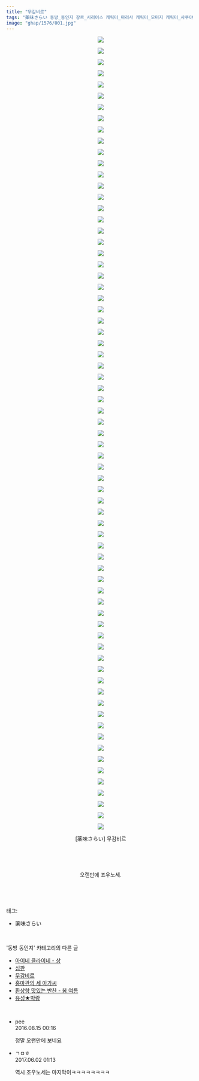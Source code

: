 ```yaml
---
title: "무감비르"
tags: "薬味さらい 동방_동인지 장르_시리어스 캐릭터_마리사 캐릭터_모미지 캐릭터_사쿠야 캐릭터_쇼우 캐릭터_스와코 캐릭터_카나코 캐릭터_히지리"
image: "ghap/1576/001.jpg"
---
```

<div class="article">
<p style="text-align: center; clear: none; float: none;"><img src="{{ site.nasurl }}/ghap/1576/001.jpg"/></p>
<p style="text-align: center; clear: none; float: none;"><img src="{{ site.nasurl }}/ghap/1576/002.jpg"/></p>
<p style="text-align: center; clear: none; float: none;"><img src="{{ site.nasurl }}/ghap/1576/003.jpg"/></p>
<p style="text-align: center; clear: none; float: none;"><img src="{{ site.nasurl }}/ghap/1576/004.jpg"/></p>
<p style="text-align: center; clear: none; float: none;"><img src="{{ site.nasurl }}/ghap/1576/005.jpg"/></p>
<p style="text-align: center; clear: none; float: none;"><img src="{{ site.nasurl }}/ghap/1576/006.jpg"/></p>
<p style="text-align: center; clear: none; float: none;"><img src="{{ site.nasurl }}/ghap/1576/007.jpg"/></p>
<p style="text-align: center; clear: none; float: none;"><img src="{{ site.nasurl }}/ghap/1576/008.jpg"/></p>
<p style="text-align: center; clear: none; float: none;"><img src="{{ site.nasurl }}/ghap/1576/009.jpg"/></p>
<p style="text-align: center; clear: none; float: none;"><img src="{{ site.nasurl }}/ghap/1576/010.jpg"/></p>
<p style="text-align: center; clear: none; float: none;"><img src="{{ site.nasurl }}/ghap/1576/011.jpg"/></p>
<p style="text-align: center; clear: none; float: none;"><img src="{{ site.nasurl }}/ghap/1576/012.jpg"/></p>
<p style="text-align: center; clear: none; float: none;"><img src="{{ site.nasurl }}/ghap/1576/013.jpg"/></p>
<p style="text-align: center; clear: none; float: none;"><img src="{{ site.nasurl }}/ghap/1576/014.jpg"/></p>
<p style="text-align: center; clear: none; float: none;"><img src="{{ site.nasurl }}/ghap/1576/015.jpg"/></p>
<p style="text-align: center; clear: none; float: none;"><img src="{{ site.nasurl }}/ghap/1576/016.jpg"/></p>
<p style="text-align: center; clear: none; float: none;"><img src="{{ site.nasurl }}/ghap/1576/017.jpg"/></p>
<p style="text-align: center; clear: none; float: none;"><img src="{{ site.nasurl }}/ghap/1576/018.jpg"/></p>
<p style="text-align: center; clear: none; float: none;"><img src="{{ site.nasurl }}/ghap/1576/019.jpg"/></p>
<p style="text-align: center; clear: none; float: none;"><img src="{{ site.nasurl }}/ghap/1576/020.jpg"/></p>
<p style="text-align: center; clear: none; float: none;"><img src="{{ site.nasurl }}/ghap/1576/021.jpg"/></p>
<p style="text-align: center; clear: none; float: none;"><img src="{{ site.nasurl }}/ghap/1576/022.jpg"/></p>
<p style="text-align: center; clear: none; float: none;"><img src="{{ site.nasurl }}/ghap/1576/023.jpg"/></p>
<p style="text-align: center; clear: none; float: none;"><img src="{{ site.nasurl }}/ghap/1576/024.jpg"/></p>
<p style="text-align: center; clear: none; float: none;"><img src="{{ site.nasurl }}/ghap/1576/025.jpg"/></p>
<p style="text-align: center; clear: none; float: none;"><img src="{{ site.nasurl }}/ghap/1576/026.jpg"/></p>
<p style="text-align: center; clear: none; float: none;"><img src="{{ site.nasurl }}/ghap/1576/027.jpg"/></p>
<p style="text-align: center; clear: none; float: none;"><img src="{{ site.nasurl }}/ghap/1576/028.jpg"/></p>
<p style="text-align: center; clear: none; float: none;"><img src="{{ site.nasurl }}/ghap/1576/029.jpg"/></p>
<p style="text-align: center; clear: none; float: none;"><img src="{{ site.nasurl }}/ghap/1576/030.jpg"/></p>
<p style="text-align: center; clear: none; float: none;"><img src="{{ site.nasurl }}/ghap/1576/031.jpg"/></p>
<p style="text-align: center; clear: none; float: none;"><img src="{{ site.nasurl }}/ghap/1576/032.jpg"/></p>
<p style="text-align: center; clear: none; float: none;"><img src="{{ site.nasurl }}/ghap/1576/033.jpg"/></p>
<p style="text-align: center; clear: none; float: none;"><img src="{{ site.nasurl }}/ghap/1576/034.jpg"/></p>
<p style="text-align: center; clear: none; float: none;"><img src="{{ site.nasurl }}/ghap/1576/035.jpg"/></p>
<p style="text-align: center; clear: none; float: none;"><img src="{{ site.nasurl }}/ghap/1576/036.jpg"/></p>
<p style="text-align: center; clear: none; float: none;"><img src="{{ site.nasurl }}/ghap/1576/037.jpg"/></p>
<p style="text-align: center; clear: none; float: none;"><img src="{{ site.nasurl }}/ghap/1576/038.jpg"/></p>
<p style="text-align: center; clear: none; float: none;"><img src="{{ site.nasurl }}/ghap/1576/039.jpg"/></p>
<p style="text-align: center; clear: none; float: none;"><img src="{{ site.nasurl }}/ghap/1576/040.jpg"/></p>
<p style="text-align: center; clear: none; float: none;"><img src="{{ site.nasurl }}/ghap/1576/041.jpg"/></p>
<p style="text-align: center; clear: none; float: none;"><img src="{{ site.nasurl }}/ghap/1576/042.jpg"/></p>
<p style="text-align: center; clear: none; float: none;"><img src="{{ site.nasurl }}/ghap/1576/043.jpg"/></p>
<p style="text-align: center; clear: none; float: none;"><img src="{{ site.nasurl }}/ghap/1576/044.jpg"/></p>
<p style="text-align: center; clear: none; float: none;"><img src="{{ site.nasurl }}/ghap/1576/045.jpg"/></p>
<p style="text-align: center; clear: none; float: none;"><img src="{{ site.nasurl }}/ghap/1576/046.jpg"/></p>
<p style="text-align: center; clear: none; float: none;"><img src="{{ site.nasurl }}/ghap/1576/047.jpg"/></p>
<p style="text-align: center; clear: none; float: none;"><img src="{{ site.nasurl }}/ghap/1576/048.jpg"/></p>
<p style="text-align: center; clear: none; float: none;"><img src="{{ site.nasurl }}/ghap/1576/049.jpg"/></p>
<p style="text-align: center; clear: none; float: none;"><img src="{{ site.nasurl }}/ghap/1576/050.jpg"/></p>
<p style="text-align: center; clear: none; float: none;"><img src="{{ site.nasurl }}/ghap/1576/051.jpg"/></p>
<p style="text-align: center; clear: none; float: none;"><img src="{{ site.nasurl }}/ghap/1576/052.jpg"/></p>
<p style="text-align: center; clear: none; float: none;"><img src="{{ site.nasurl }}/ghap/1576/053.jpg"/></p>
<p style="text-align: center; clear: none; float: none;"><img src="{{ site.nasurl }}/ghap/1576/054.jpg"/></p>
<p style="text-align: center; clear: none; float: none;"><img src="{{ site.nasurl }}/ghap/1576/055.jpg"/></p>
<p style="text-align: center; clear: none; float: none;"><img src="{{ site.nasurl }}/ghap/1576/056.jpg"/></p>
<p style="text-align: center; clear: none; float: none;"><img src="{{ site.nasurl }}/ghap/1576/057.jpg"/></p>
<p style="text-align: center; clear: none; float: none;"><img src="{{ site.nasurl }}/ghap/1576/058.jpg"/></p>
<p style="text-align: center; clear: none; float: none;"><img src="{{ site.nasurl }}/ghap/1576/059.jpg"/></p>
<p style="text-align: center; clear: none; float: none;"><img src="{{ site.nasurl }}/ghap/1576/060.jpg"/></p>
<p style="text-align: center; clear: none; float: none;"><img src="{{ site.nasurl }}/ghap/1576/061.jpg"/></p>
<p style="text-align: center; clear: none; float: none;"><img src="{{ site.nasurl }}/ghap/1576/062.jpg"/></p>
<p style="text-align: center; clear: none; float: none;"><img src="{{ site.nasurl }}/ghap/1576/063.jpg"/></p>
<p style="text-align: center; clear: none; float: none;"><img src="{{ site.nasurl }}/ghap/1576/064.jpg"/></p>
<p style="text-align: center; clear: none; float: none;"><img src="{{ site.nasurl }}/ghap/1576/065.jpg"/></p>
<p style="text-align: center; clear: none; float: none;"><img src="{{ site.nasurl }}/ghap/1576/066.jpg"/></p>
<p style="text-align: center; clear: none; float: none;"><img src="{{ site.nasurl }}/ghap/1576/067.jpg"/></p>
<p style="text-align: center; clear: none; float: none;"><img src="{{ site.nasurl }}/ghap/1576/068.jpg"/></p>
<p style="text-align: center; clear: none; float: none;"><img src="{{ site.nasurl }}/ghap/1576/069.jpg"/></p>
<p style="text-align: center; clear: none; float: none;"><img src="{{ site.nasurl }}/ghap/1576/070.jpg"/></p>
<p style="text-align: center; clear: none; float: none;"><img src="{{ site.nasurl }}/ghap/1576/071.jpg"/></p>
<p style="text-align: center; clear: none; float: none;">[薬味さらい] 무감비르</p>
<p style="text-align: center; clear: none; float: none;"><br/></p>
<p style="text-align: center; clear: none; float: none;"><br/></p>
<p style="text-align: center; clear: none; float: none;">오랜만에 죠우노세.</p>
<p><br/></p>
</div><br/>
<div class="tagTrail">
<p>태그: </p>
<ul>
<li>薬味さらい</li>
</ul>
</div><br/>
<div class="another">
<p>'동방 동인지' 카테고리의 다른 글</p>
<ul>
<li><a href="/2016-08-15-ghap_1578">아이네 클라이네 - 상</a></li>
<li><a href="/2016-08-15-ghap_1577">심판</a></li>
<li><a href="/2016-08-15-ghap_1576">무감비르</a></li>
<li><a href="/2016-08-15-ghap_1575">홍마관의 세 아가씨</a></li>
<li><a href="/2016-08-15-ghap_1574">환상향 맛있는 반찬 - 봄 여름</a></li>
<li><a href="/2016-08-14-ghap_1573">유성★박람</a></li>
</ul>
</div><br/>
<div class="cb_module cb_fluid">
<div class="cb_wrt cb_profile">
<div class="comment">
<ul>
<li class="cb_thumb_off" id="comment14781747">
<div class="cb_comment_area">
<div class="cb_info_area">
<div class="cb_section">
<span class="cb_nick_name">pee</span>
</div>
<div class="cb_section">
<span class="cb_date">2016.08.15 00:16 </span>
</div>
</div>
<div class="cb_dsc_comment">
<p class="cb_dsc">
											정말 오랜만에 보네요
										</p>
</div>
</div></li>
<li class="cb_thumb_off" id="comment15004063">
<div class="cb_comment_area">
<div class="cb_info_area">
<div class="cb_section">
<span class="cb_nick_name">ㄱㅁㅎ</span>
</div>
<div class="cb_section">
<span class="cb_date">2017.06.02 01:13 </span>
</div>
</div>
<div class="cb_dsc_comment">
<p class="cb_dsc">
											역시 조우노세는 마지막이ㅋㅋㅋㅋㅋㅋㅋㅋ
										</p>
</div>
</div></li>
</ul>
</div>
</div><!-- commentList close -->
</div><br/>

